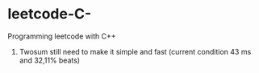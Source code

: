 # leetcode-C-
Programming leetcode with C++
1. Twosum still need to make it simple and fast (current condition 43 ms and 32,11% beats)
